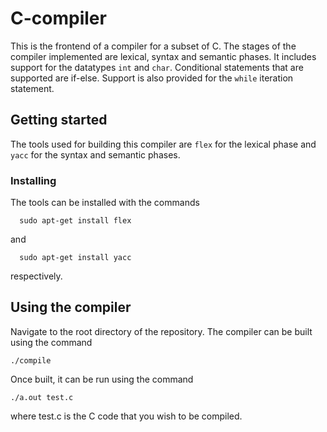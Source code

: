# C-compiler
This is the frontend of a compiler for a subset of C. The stages of the compiler implemented are lexical, syntax and semantic phases. It includes support for the datatypes `int` and `char`. Conditional statements that are supported are if-else. Support is also provided for the `while` iteration statement. 
## Getting started
The tools used for building this compiler are `flex` for the lexical phase and `yacc` for the syntax and semantic phases. 
### Installing
The tools can be installed with the commands 
```
  sudo apt-get install flex
```
and 
```
  sudo apt-get install yacc
```
respectively.

## Using the compiler
Navigate to the root directory of the repository. The compiler can be built using the command 
```
./compile
```
Once built, it can be run using the command
```
./a.out test.c
```
where test.c is the C code that you wish to be compiled.
